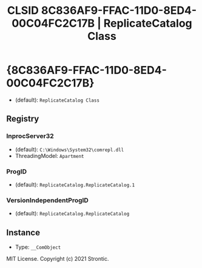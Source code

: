 ﻿---
title: "CLSID 8C836AF9-FFAC-11D0-8ED4-00C04FC2C17B | ReplicateCatalog Class"
excerpt: What is COM-Object CLSID 8C836AF9-FFAC-11D0-8ED4-00C04FC2C17B?
---

# {8C836AF9-FFAC-11D0-8ED4-00C04FC2C17B}

* (default): `ReplicateCatalog Class`

## Registry


### InprocServer32

* (default): `C:\Windows\System32\comrepl.dll`
* ThreadingModel: `Apartment`

### ProgID

* (default): `ReplicateCatalog.ReplicateCatalog.1`

### VersionIndependentProgID

* (default): `ReplicateCatalog.ReplicateCatalog`

## Instance

* Type: `__ComObject`

MIT License. Copyright (c) 2021 Strontic.


